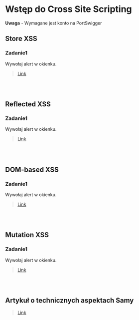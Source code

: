 # Wstęp do Cross Site Scripting
**Uwaga** - Wymagane jest konto na PortSwigger

## Store XSS
### Zadanie1

Wywołaj alert w okienku.
> [Link](https://portswigger.net/web-security/cross-site-scripting/reflected/lab-html-context-nothing-encoded)

<br/><br/>

## Reflected XSS
### Zadanie1

Wywołaj alert w okienku.
> [Link](https://portswigger.net/web-security/cross-site-scripting/reflected/lab-html-context-nothing-encoded)

<br/><br/>

## DOM-based XSS
### Zadanie1

Wywołaj alert w okienku.
> [Link](https://portswigger.net/web-security/cross-site-scripting/reflected/lab-html-context-nothing-encoded)

<br/><br/>

## Mutation XSS
### Zadanie1

Wywołaj alert w okienku.
> [Link](https://portswigger.net/web-security/cross-site-scripting/reflected/lab-html-context-nothing-encoded)

<br/><br/>

## Artykuł o technicznych aspektach Samy
> [Link](https://samy.pl/myspace/tech.html)

<br/><br/>

